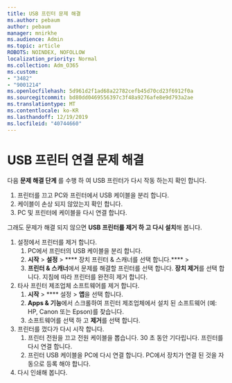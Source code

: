 ```yaml
---
title: USB 프린터 문제 해결
ms.author: pebaum
author: pebaum
manager: mnirkhe
ms.audience: Admin
ms.topic: article
ROBOTS: NOINDEX, NOFOLLOW
localization_priority: Normal
ms.collection: Adm_O365
ms.custom:
- "3482"
- "9001214"
ms.openlocfilehash: 5d961d2f1ad68a22782cefb45d70cd23f6912f0a
ms.sourcegitcommit: bd80dd0469556397c3f48a9276afe8e9d793a2ae
ms.translationtype: MT
ms.contentlocale: ko-KR
ms.lasthandoff: 12/19/2019
ms.locfileid: "40744660"
---
```

# <a name="fix-usb-printer-connection-issues"></a>USB 프린터 연결 문제 해결

다음 **문제 해결 단계** 를 수행 하 여 USB 프린터가 다시 작동 하는지 확인 합니다.

1. 프린터를 끄고 PC와 프린터에서 USB 케이블을 분리 합니다.
2. 케이블이 손상 되지 않았는지 확인 합니다.
3. PC 및 프린터에 케이블을 다시 연결 합니다.

그래도 문제가 해결 되지 않으면 **USB 프린터를 제거 하 고 다시 설치**해 봅니다.

1. 설정에서 프린터를 제거 합니다.
    1. PC에서 프린터의 USB 케이블을 분리 합니다.
    2. **시작** > **설정** > **** 장치 프린터 & 스캐너를 선택 합니다.**** > 
    3. **프린터 & 스캐너**에서 문제를 해결할 프린터를 선택 합니다. **장치 제거**를 선택 합니다. 지침에 따라 프린터를 완전히 제거 합니다.
2. 타사 프린터 제조업체 소프트웨어를 제거 합니다.
    1. **시작** > **** 설정 > **앱**을 선택 합니다.
    2. **Apps & 기능**에서 스크롤하여 프린터 제조업체에서 설치 된 소프트웨어 (예: HP, Canon 또는 Epson)를 찾습니다.
    3. 소프트웨어를 선택 하 고 **제거**를 선택 합니다.
3. 프린터를 껐다가 다시 시작 합니다.<br>
    1. 프린터 전원을 끄고 전원 케이블을 뽑습니다. 30 초 동안 기다립니다. 프린터를 다시 연결 합니다.
    2. 프린터 USB 케이블을 PC에 다시 연결 합니다. PC에서 장치가 연결 된 것을 자동으로 등록 해야 합니다.
4. 다시 인쇄해 봅니다.
